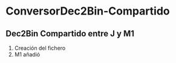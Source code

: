 # ConversorDec2Bin-Compartido
## Dec2Bin Compartido entre J y M1

1. Creación del fichero
2. M1 añadió 

